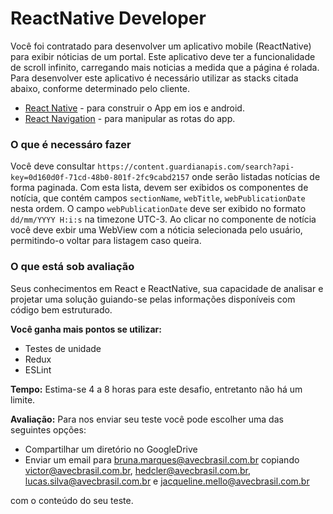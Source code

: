 # ReactNative Developer

Você foi contratado para desenvolver um aplicativo mobile (ReactNative) para exibir nóticias de um portal. Este aplicativo deve ter a funcionalidade de scroll infinito, carregando mais noticias a medida que a página é rolada.
Para desenvolver este aplicativo é necessário utilizar as stacks citada abaixo, conforme determinado pelo cliente.

- [React Native](https://facebook.github.io/react-native/) - para construir o App em ios e android.
- [React Navigation](https://reactnavigation.org/) - para manipular as rotas do app.

### O que é necessáro fazer

Você deve consultar `https://content.guardianapis.com/search?api-key=0d160d0f-71cd-48b0-801f-2fc9cabd2157` onde serão listadas notícias de forma paginada.
Com esta lista, devem ser exibidos os componentes de notícia, que contém campos `sectionName`, `webTitle`, `webPublicationDate` nesta ordem. O campo `webPublicationDate` deve ser exibido no formato `dd/mm/YYYY H:i:s` na timezone UTC-3.
Ao clicar no componente de notícia você deve exbir uma WebView com a nóticia selecionada pelo usuário, permitindo-o voltar para listagem caso queira.

### O que está sob avaliação

Seus conhecimentos em React e ReactNative, sua capacidade de analisar e projetar uma solução guiando-se pelas informações disponíveis com código bem estruturado.

**Você ganha mais pontos se utilizar:**
- Testes de unidade
- Redux
- ESLint

**Tempo:**  Estima-se 4 a 8 horas para este desafio, entretanto não há um limite.

**Avaliação:** Para nos enviar seu teste você pode escolher uma das seguintes opções:

- Compartilhar um diretório no GoogleDrive
- Enviar um email para bruna.marques@avecbrasil.com.br copiando victor@avecbrasil.com.br, hedcler@avecbrasil.com.br, lucas.silva@avecbrasil.com.br e jacqueline.mello@avecbrasil.com.br

com o conteúdo do seu teste.
